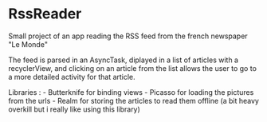 # RssReader

Small project of an app reading the RSS feed from the french newspaper "Le Monde"

The feed is parsed in an AsyncTask, diplayed in a list of articles with a recyclerView, 
and clicking on an article from the list allows the user to go to a more detailed activity for that article.


Libraries :  - Butterknife for binding views
             - Picasso for loading the pictures from the urls
             - Realm for storing the articles to read them offline (a bit heavy overkill but i really like using this library)
